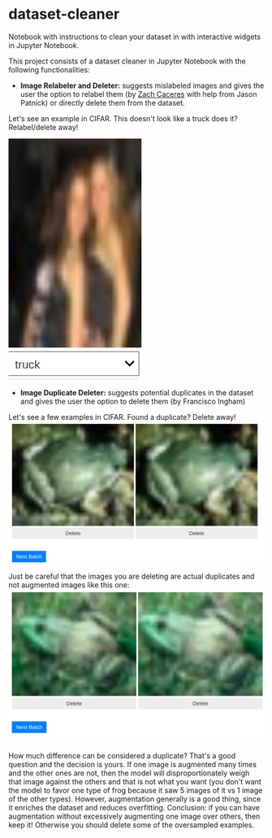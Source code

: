 # dataset-cleaner
Notebook with instructions to clean your dataset in with interactive widgets in Jupyter Notebook.

This project consists of a dataset cleaner in Jupyter Notebook with the following functionalities:

- **Image Relabeler and Deleter:** suggests mislabeled images and gives the user the option to relabel them (by [Zach Caceres](http://zachcaceres.com/now/) with help from Jason Patnick) or directly delete them from the dataset.

Let's see an example in CIFAR. This doesn't look like a truck does it? Relabel/delete away!

![](imgs/not-truck.png)

- **Image Duplicate Deleter:** suggests potential duplicates in the dataset and gives the user the option to delete them (by Francisco Ingham)

Let's see a few examples in CIFAR. Found a duplicate? Delete away!
![](imgs/frog-duplicate-2.png)

Just be careful that the images you are deleting are actual duplicates and not augmented images like this one:
![](imgs/frog-duplicate-1.png)




How much difference can be considered a duplicate? That's a good question and the decision is yours. If one image is augmented many times and the other ones are not, then the model will disproportionately weigh that image against the others and that is not what you want (you don't want the model to favor one type of frog because it saw 5 images of it vs 1 image of the other types). However, augmentation generally is a good thing, since it enriches the dataset and reduces overfitting. Conclusion: if you can have augmentation without excessively augmenting one image over others, then keep it! Otherwise you should delete some of the oversampled examples.
